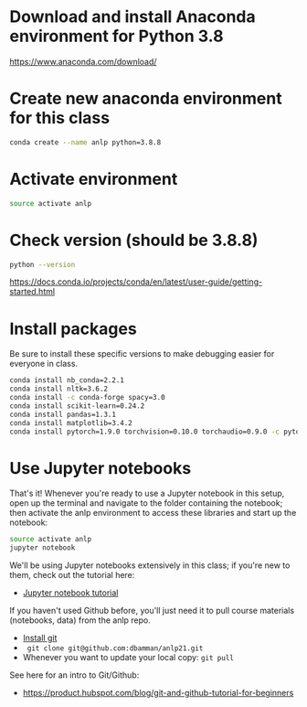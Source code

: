 # Download and install Anaconda environment for Python 3.8

https://www.anaconda.com/download/

# Create new anaconda environment for this class
```sh
conda create --name anlp python=3.8.8
 ```

# Activate environment

```sh
source activate anlp
```

# Check version (should be 3.8.8)

```sh
python --version 
```
https://docs.conda.io/projects/conda/en/latest/user-guide/getting-started.html

# Install packages

Be sure to install these specific versions to make debugging easier for everyone in class.

```sh
conda install nb_conda=2.2.1
conda install nltk=3.6.2
conda install -c conda-forge spacy=3.0
conda install scikit-learn=0.24.2
conda install pandas=1.3.1
conda install matplotlib=3.4.2
conda install pytorch=1.9.0 torchvision=0.10.0 torchaudio=0.9.0 -c pytorch
```

# Use Jupyter notebooks

That's it! Whenever you're ready to use a Jupyter notebook in this setup, open up the terminal and navigate to the folder containing the notebook; then activate the anlp environment to access these libraries and start up the notebook:

```sh
source activate anlp
jupyter notebook
```

We'll be using Jupyter notebooks extensively in this class; if you're new to them, check out the tutorial here:

* [Jupyter notebook tutorial](https://www.dataquest.io/blog/jupyter-notebook-tutorial/)

If you haven't used Github before, you'll just need it to pull course materials (notebooks, data) from the anlp repo.

* [Install git](https://git-scm.com/book/en/v2/Getting-Started-Installing-Git)
* ` git clone git@github.com:dbamman/anlp21.git`
* Whenever you want to update your local copy: `git pull`

See here for an intro to Git/Github:


* https://product.hubspot.com/blog/git-and-github-tutorial-for-beginners


